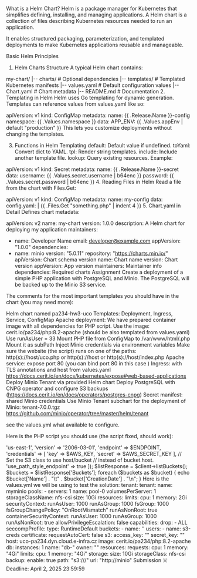 What is a Helm Chart?
Helm is a package manager for Kubernetes that simplifies defining, installing, and managing applications. A Helm chart is a collection of files describing Kubernetes resources needed to run an application.

It enables structured packaging, parameterization, and templated deployments to make Kubernetes applications reusable and manageable.

Basic Helm Principles
1. Helm Charts Structure
A typical Helm chart contains:

my-chart/
|-- charts/           # Optional dependencies
|-- templates/        # Templated Kubernetes manifests
|-- values.yaml       # Default configuration values
|-- Chart.yaml        # Chart metadata
|-- README.md         # Documentation
2. Templating in Helm
Helm uses Go templating for dynamic generation. Templates can reference values from values.yaml like so:

apiVersion: v1
kind: ConfigMap
metadata:
  name: {{ .Release.Name }}-config
  namespace: {{ .Values.namespace }}
data:
  APP_ENV: {{ .Values.appEnv | default "production" }}
This lets you customize deployments without changing the templates.

3. Functions in Helm Templating
default: Default value if undefined.
toYaml: Convert dict to YAML.
tpl: Render string templates.
include: Include another template file.
lookup: Query existing resources.
Example:

apiVersion: v1
kind: Secret
metadata:
  name: {{ .Release.Name }}-secret
data:
  username: {{ .Values.secret.username | b64enc }}
  password: {{ .Values.secret.password | b64enc }}
4. Reading Files in Helm
Read a file from the chart with Files.Get:

apiVersion: v1
kind: ConfigMap
metadata:
  name: my-config
data:
  config.yaml: |
    {{ .Files.Get "something.php" | indent 4 }}
5. Chart.yaml in Detail
Defines chart metadata:

apiVersion: v2
name: my-chart
version: 1.0.0
description: A Helm chart for deploying my application
maintainers:
  - name: Developer Name
    email: developer@example.com
appVersion: "1.0.0"
dependencies:
  - name: minio
    version: "5.0.11"
    repository: "https://charts.min.io/"
apiVersion: Chart schema version
name: Chart name
version: Chart version
appVersion: App version
maintainers: Maintainer info
dependencies: Required charts
Assignment
Create a deployment of a simple PHP application with PostgreSQL and Minio. The PostgreSQL will be backed up to the Minio S3 service.

The comments for the most important templates you should have in the chart (you may need more):

Helm chart named pa234-hw3-uco
Templates: Deployment, Ingress, Service, ConfigMap
Apache deployment:
We have prepared container image with all dependencies for PHP script. Use the image:
cerit.io/pa234/php:8.2-apache (should be also templated from values.yaml)
Use runAsUser = 33
Mount PHP file from ConfigMap to /var/www/html/<uco>.php
Mount it as subPath
Inject Minio credentials via environment variables
Make sure the website (the script) runs on one of the paths:
http(s)://host/uco.php or http(s)://host or http(s)://host/index.php
Apache service: 
expose port 80 (you can bind port 80 in this case )
Ingress:
with TLS annotations and host from values.yaml
https://docs.cerit.io/en/docs/kubernetes/expose#web-based-applications
Deploy Minio Tenant via provided Helm chart
Deploy PostgreSQL with CNPG operator and configure S3 backups (https://docs.cerit.io/en/docs/operators/postgres-cnpg)
Secret manifest: shared Minio credentials
Use Minio Tenant subchart for the deployment of Minio:
tenant-7.0.0.tgz
https://github.com/minio/operator/tree/master/helm/tenant

see the values.yml what available to configure.

Here is the PHP script you should use (the script fixed, should work):

<?php
use Aws\S3\S3Client;
   
$AWS_KEY = getenv('AWS_ACCESS_KEY_ID');
$AWS_SECRET_KEY = getenv('AWS_SECRET_ACCESS_KEY');
$ENDPOINT = getenv('AWS_S3_ENDPOINT') ?: 'http://minio';
  
// require the amazon sdk from your composer vendor dir
require __DIR__.'/vendor/autoload.php';
  
// Check if credentials are set
if (!$AWS_KEY || !$AWS_SECRET_KEY) {
    die("AWS credentials are not set in environment variables.\n");
}
  
// Instantiate the S3 class and point it at the desired host
$client = new S3Client([
    'region' =--> 'us-east-1',
    'version' => '2006-03-01',
    'endpoint' => $ENDPOINT,
    'credentials' => [
        'key' => $AWS_KEY,
        'secret' => $AWS_SECRET_KEY
    ],
    // Set the S3 class to use host/bucket
    // instead of bucket.host.
    'use_path_style_endpoint' => true
]);
  
$listResponse = $client->listBuckets();
$buckets = $listResponse['Buckets'];
  
foreach ($buckets as $bucket) {
    echo $bucket['Name'] . "\t" . $bucket['CreationDate'] . "\n";
}   
Here is the values.yml we will be using to test the solution:

tenant:
  tenant:
    name: myminio
    pools:
      - servers: 1
        name: pool-0
        volumesPerServer: 1
        storageClassName: nfs-csi
        size: 10Gi
        resources:
          limits:
            cpu: 1
            memory: 2Gi
        securityContext:
          runAsUser: 1000
          runAsGroup: 1000
          fsGroup: 1000
          fsGroupChangePolicy: "OnRootMismatch"
          runAsNonRoot: true
        containerSecurityContext:
          runAsUser: 1000
          runAsGroup: 1000
          runAsNonRoot: true
          allowPrivilegeEscalation: false
          capabilities:
            drop:
              - ALL
          seccompProfile:
            type: RuntimeDefault
    buckets:
      - name: '<uco>'
    users:
      - name: s3-creds
    certificate:
      requestAutoCert: false
s3:
  access_key: ""
  secret_key: ""
  
host: uco-pa234.dyn.cloud.e-infra.cz
image: cerit.io/pa234/php:8.2-apache
 
db:
  instances: 1
  name: "db-<uco>"
  owner: "<uco>"
  resources:
    requests:
      cpu: 1
      memory: "4Gi"
    limits:
      cpu: 1
      memory: "4Gi"
  storage:
    size: 10Gi
    storageClass: nfs-csi
  backup:
    enable: true
    path: "s3://<uco>/"
    url: "http://minio"


Submission
☠️ Deadline: April 2, 2025 23:59:59
